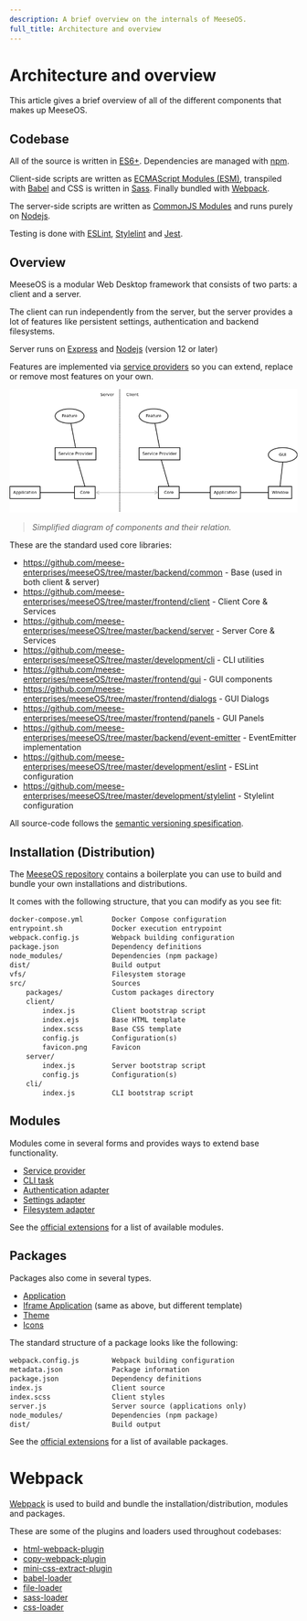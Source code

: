 ```yaml
---
description: A brief overview on the internals of MeeseOS.
full_title: Architecture and overview
---
```


# Architecture and overview

This article gives a brief overview of all of the different components that makes up MeeseOS.

## Codebase

All of the source is written in [ES6+](http://es6-features.org/). Dependencies are managed with [npm](https://docs.npmjs.com/).

Client-side scripts are written as [ECMAScript Modules (ESM)](https://developer.mozilla.org/en-US/docs/Web/JavaScript/Guide/Modules),
transpiled with [Babel](https://babeljs.io/) and CSS is written in [Sass](https://sass-lang.com/). Finally bundled with [Webpack](#webpack).

The server-side scripts are written as [CommonJS Modules](https://nodejs.org/docs/latest/api/modules.html) and runs purely on [Nodejs](https://nodejs.org/en/).

Testing is done with [ESLint](https://eslint.org/), [Stylelint](https://stylelint.io/) and [Jest](https://jestjs.io/).

## Overview

MeeseOS is a modular Web Desktop framework that consists of two parts: a client and a server.

The client can run independently from the server, but the server provides a lot of features like persistent settings, authentication and backend filesystems.

Server runs on [Express](https://expressjs.com/) and [Nodejs](https://nodejs.org/) (version 12 or later)

Features are implemented via [service providers](../../guide/provider/README.md) so you can extend, replace or remove most features on your own.

![Overview Diagram](overview.png)

> *Simplified diagram of components and their relation.*

These are the standard used core libraries:

* https://github.com/meese-enterprises/meeseOS/tree/master/backend/common - Base (used in both client & server)
* https://github.com/meese-enterprises/meeseOS/tree/master/frontend/client - Client Core & Services
* https://github.com/meese-enterprises/meeseOS/tree/master/backend/server - Server Core & Services
* https://github.com/meese-enterprises/meeseOS/tree/master/development/cli - CLI utilities
* https://github.com/meese-enterprises/meeseOS/tree/master/frontend/gui - GUI components
* https://github.com/meese-enterprises/meeseOS/tree/master/frontend/dialogs - GUI Dialogs
* https://github.com/meese-enterprises/meeseOS/tree/master/frontend/panels - GUI Panels
* https://github.com/meese-enterprises/meeseOS/tree/master/backend/event-emitter - EventEmitter implementation
* https://github.com/meese-enterprises/meeseOS/tree/master/development/eslint - ESLint configuration
* https://github.com/meese-enterprises/meeseOS/tree/master/development/stylelint - Stylelint configuration

All source-code follows the [semantic versioning spesification](https://semver.org/).

## Installation (Distribution)

The [MeeseOS repository](https://github.com/meese-enterprises/meeseOS) contains a boilerplate you can use to build and bundle your own installations and distributions.

It comes with the following structure, that you can modify as you see fit:

```text
docker-compose.yml       Docker Compose configuration
entrypoint.sh            Docker execution entrypoint
webpack.config.js        Webpack building configuration
package.json             Dependency definitions
node_modules/            Dependencies (npm package)
dist/                    Build output
vfs/                     Filesystem storage
src/                     Sources
    packages/            Custom packages directory
    client/
        index.js         Client bootstrap script
        index.ejs        Base HTML template
        index.scss       Base CSS template
        config.js        Configuration(s)
        favicon.png      Favicon
    server/
        index.js         Server bootstrap script
        config.js        Configuration(s)
    cli/
        index.js         CLI bootstrap script
```

## Modules

Modules come in several forms and provides ways to extend base functionality.

* [Service provider](../../guide/provider/README.md)
* [CLI task](../../guide/cli/README.md#custom-task)
* [Authentication adapter](../../guide/auth/README.md)
* [Settings adapter](../../guide/settings/README.md)
* [Filesystem adapter](../../guide/filesystem/README.md)

See the [official extensions](../official/README.md) for a list of available modules.

## Packages

Packages also come in several types.

* [Application](../../tutorial/application/README.md)
* [Iframe Application](../../tutorial/iframe/README.md) (same as above, but different template)
* [Theme](../../tutorial/theme/README.md#styles)
* [Icons](../../tutorial/theme/README.md#icons)

The standard structure of a package looks like the following:

```text
webpack.config.js        Webpack building configuration
metadata.json            Package information
package.json             Dependency definitions
index.js                 Client source
index.scss               Client styles
server.js                Server source (applications only)
node_modules/            Dependencies (npm package)
dist/                    Build output
```

See the [official extensions](../official/README.md) for a list of available packages.

# Webpack

[Webpack](https://webpack.js.org/) is used to build and bundle the installation/distribution, modules and packages.

These are some of the plugins and loaders used throughout codebases:

* [html-webpack-plugin](https://github.com/jantimon/html-webpack-plugin)
* [copy-webpack-plugin](https://www.npmjs.com/package/copy-webpack-plugin)
* [mini-css-extract-plugin](https://github.com/webpack-contrib/mini-css-extract-plugin)
* [babel-loader](https://github.com/babel/babel-loader)
* [file-loader](https://github.com/webpack-contrib/file-loader)
* [sass-loader](https://github.com/webpack-contrib/sass-loader)
* [css-loader](https://github.com/webpack-contrib/css-loader)

